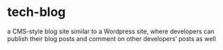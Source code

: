 # tech-blog
a CMS-style blog site similar to a Wordpress site, where developers can publish their blog posts and comment on other developers’ posts as well

